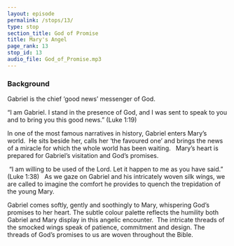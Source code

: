 ```yaml
---
layout: episode
permalink: /stops/13/
type: stop
section_title: God of Promise
title: Mary's Angel
page_rank: 13
stop_id: 13 
audio_file: God_of_Promise.mp3
---
```

### Background

Gabriel is the chief ‘good news’ messenger of God. 

“I am Gabriel. I stand in the presence of God, and I was sent to speak to you and to bring you this good news.” (Luke 1:19)

In one of the most famous narratives in history, Gabriel enters Mary’s world.  He sits beside her, calls her ‘the favoured one’ and brings the news of a miracle for which the whole world has been waiting.
 
Mary’s heart is prepared for Gabriel’s visitation and God’s promises. 

 “I am willing to be used of the Lord. Let it happen to me as you have said.” (Luke 1:38)
 
As we gaze on Gabriel and his intricately woven silk wings, we are called to imagine the comfort he provides to quench the trepidation of the young Mary.  

Gabriel comes softly, gently and soothingly to Mary, whispering God’s promises to her heart.  The subtle colour palette reflects the humility both Gabriel and Mary display in this angelic encounter.  The intricate threads of the smocked wings speak of patience, commitment and design.   The threads of God’s promises to us are woven throughout the Bible.
